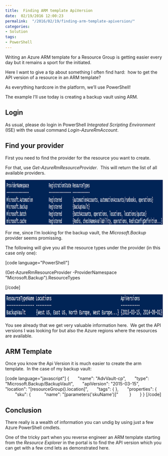 ```yaml
---
title:  Finding ARM template ApiVersion
date:  02/19/2016 12:00:23
permalink:  "/2016/02/19/finding-arm-template-apiversion/"
categories:
- Solution
tags:
- PowerShell
---
```

<img style="background-image:none;float:right;padding-top:0;padding-left:0;display:inline;padding-right:0;border-width:0;" src="https://openclipart.org/image/300px/svg_to_png/191890/powershell2.png" alt="" align="right" border="0" />Writing an Azure ARM template for a Resource Group is getting easier every day but it remains a sport for the initiated.

Here I want to give a tip about something I often find hard:  how to get the API version of a resource in an ARM template?

As everything hardcore in the platform, we’ll use PowerShell!

The example I’ll use today is creating a backup vault using ARM.
<h2>Login</h2>
As usual, please do login in PowerShell <em>Integrated Scripting Environment</em> (ISE) with the usual command <em>Login-AzureRmAccount</em>.
<h2>Find your provider</h2>
First you need to find the provider for the resource you want to create.

For that, use <em>Get-AzureRmResourceProvider</em>.  This will return the list of all available providers.

<a href="assets/2016/2/finding-arm-template-apiversion/image9.png"><img style="background-image:none;padding-top:0;padding-left:0;display:inline;padding-right:0;border:0;" title="image" src="assets/2016/2/finding-arm-template-apiversion/image_thumb9.png" alt="image" width="1509" height="143" border="0" /></a>

For me, since I’m looking for the backup vault, the <em>Microsoft.Backup</em> provider seems promissing.

The following will give you all the resource types under the provider (in this case only one):

[code language="PowerShell"]

(Get-AzureRmResourceProvider -ProviderNamespace &quot;Microsoft.Backup&quot;).ResourceTypes

[/code]

<a href="assets/2016/2/finding-arm-template-apiversion/image10.png"><img style="background-image:none;padding-top:0;padding-left:0;display:inline;padding-right:0;border:0;" title="image" src="assets/2016/2/finding-arm-template-apiversion/image_thumb10.png" alt="image" width="1151" height="73" border="0" /></a>

You see already that we get very valuable information here.  We get the API versions I was looking for but also the Azure regions where the resources are available.
<h2>ARM Template</h2>
Once you know the Api Version it is much easier to create the arm template.  In the case of my backup vault:

[code language="javascript"]
{
      &quot;name&quot;: &quot;AdvVault-cp&quot;,
      &quot;type&quot;: &quot;Microsoft.Backup/BackupVault&quot;,
      &quot;apiVersion&quot;: &quot;2015-03-15&quot;,
      &quot;location&quot;: &quot;[resourceGroup().location]&quot;,
      &quot;tags&quot;: { },
      &quot;properties&quot;: {
        &quot;sku&quot;: {
          &quot;name&quot;: &quot;[parameters('skuName')]&quot;
        }
      }
}
[/code]

<h2>Conclusion</h2>
There really is a wealth of information you can undig by using just a few Azure PowerShell cmdlets.

One of the tricky part when you reverse engineer an ARM template starting from the <em>Resource Explorer</em> in the portal is to find the API version which you can get with a few cmd lets as demonstrated here.